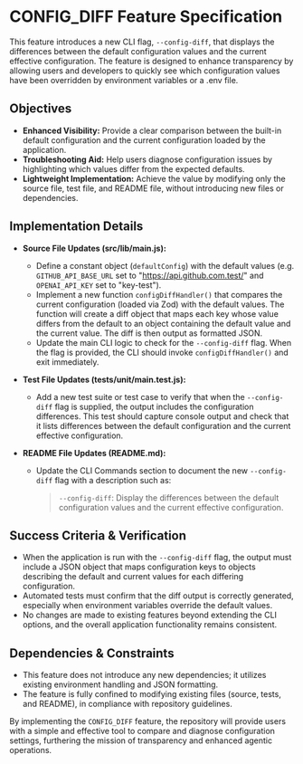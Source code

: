 # CONFIG_DIFF Feature Specification

This feature introduces a new CLI flag, `--config-diff`, that displays the differences between the default configuration values and the current effective configuration. The feature is designed to enhance transparency by allowing users and developers to quickly see which configuration values have been overridden by environment variables or a .env file.

## Objectives

- **Enhanced Visibility:** Provide a clear comparison between the built-in default configuration and the current configuration loaded by the application.
- **Troubleshooting Aid:** Help users diagnose configuration issues by highlighting which values differ from the expected defaults.
- **Lightweight Implementation:** Achieve the value by modifying only the source file, test file, and README file, without introducing new files or dependencies.

## Implementation Details

- **Source File Updates (src/lib/main.js):**
  - Define a constant object (`defaultConfig`) with the default values (e.g. `GITHUB_API_BASE_URL` set to "https://api.github.com.test/" and `OPENAI_API_KEY` set to "key-test").
  - Implement a new function `configDiffHandler()` that compares the current configuration (loaded via Zod) with the default values. The function will create a diff object that maps each key whose value differs from the default to an object containing the default value and the current value. The diff is then output as formatted JSON.
  - Update the main CLI logic to check for the `--config-diff` flag. When the flag is provided, the CLI should invoke `configDiffHandler()` and exit immediately.

- **Test File Updates (tests/unit/main.test.js):**
  - Add a new test suite or test case to verify that when the `--config-diff` flag is supplied, the output includes the configuration differences. This test should capture console output and check that it lists differences between the default configuration and the current effective configuration.

- **README File Updates (README.md):**
  - Update the CLI Commands section to document the new `--config-diff` flag with a description such as:
    
    > `--config-diff`: Display the differences between the default configuration values and the current effective configuration.

## Success Criteria & Verification

- When the application is run with the `--config-diff` flag, the output must include a JSON object that maps configuration keys to objects describing the default and current values for each differing configuration.
- Automated tests must confirm that the diff output is correctly generated, especially when environment variables override the default values.
- No changes are made to existing features beyond extending the CLI options, and the overall application functionality remains consistent.

## Dependencies & Constraints

- This feature does not introduce any new dependencies; it utilizes existing environment handling and JSON formatting.
- The feature is fully confined to modifying existing files (source, tests, and README), in compliance with repository guidelines.

By implementing the `CONFIG_DIFF` feature, the repository will provide users with a simple and effective tool to compare and diagnose configuration settings, furthering the mission of transparency and enhanced agentic operations.